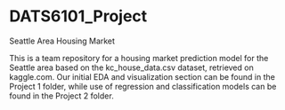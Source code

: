 # DATS6101_Project
Seattle Area Housing Market

This is a team repository for a housing market prediction model for the Seattle area based on the kc_house_data.csv dataset, retrieved on kaggle.com. Our initial EDA and visualization section can be found in the Project 1 folder, while use of regression and classification models can be found in the Project 2 folder.
